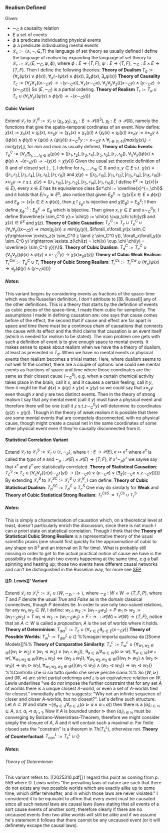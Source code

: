 ### Realism Defined
Given:
- $\sim_C$ a causality relation 
- $E$ a set of events
- $\phi$ a predicate individuating physical events
- $\psi$ a predicate individuating mental events
- $\mathcal{L}_\epsilon := \langle \land, \lnot, \in, T \rangle$ the language of set theory as usually defined
I define the language of realism by expanding the language of set theory to $\mathcal{L}_r:= \mathcal{L}_\epsilon \langle E, \sim_C, \psi, \phi \rangle$, where $\phi: E \rightarrow \{T, F\}$, $\psi: E \rightarrow \{T, F\}$, $\sim_C: E\times E \rightarrow \{T, F\}$. Then I define the following theories:
**Theory of Dualism** $T_d := \{\forall_x(\psi(x) \lor \phi(x))$, $\forall_x(\lnot (\psi(x) \land \phi(x)), \exists_x\phi(x), \exists_x\psi(x)\}$
**Theory of Causality** $T_c := \{\forall_x\forall_y((x \sim_C y)\rightarrow \lnot(y \sim_C x)), \forall_x(x \sim_C x),$ $\forall_x\forall_y\forall_z(((x \sim_C y) \land (y \sim_C z) \rightarrow (x \sim_C z))\}$
So $(E, \sim_C)$ is a partial ordering.
**Theory of Realism** $T_r := T_d \cup T_c \cup \{\forall_{x}\forall_{y}((\psi(x) \land \phi(y))\rightarrow \lnot(x \sim_C y))\}$

#### Cubic Variant
Extend $\mathcal{L}_r$ to $\mathcal{L}_r^R := \mathcal{L}_r \cup \langle \chi_s, \chi_t \rangle$, $\chi_s: E \rightarrow \mathcal{P}(\mathbb{R}^3)$, $\chi_t: E \rightarrow \mathcal{P}(\mathbb{R})$, namely the functions that give the spatio-temporal cordinates of an event. Now define:
$\chi(x) := \chi_s(x)\cup \chi_t(x)$,
$x=_\chi y:= (\chi_s(x) = \chi_s(y)) \land (\chi_t(x) = \chi_t(y))$
$x =_e y := x =_\chi y \land ((\phi(x) \land \phi(y)) \lor (\psi(x) \land (\psi(y)))$
$x \sim_C^0 y := x \sim_C y \land \forall_{i \in [1,4]}(max(\chi(x)_i) = min(\chi(y)_i)$, for $min$ and $max$ as usually defined, 
**Theory of Cubic Events**: $T_e^C:= \{\forall_x\exists_{r_1, ..., r_8 \in \mathbb{R}}(\chi(x)=([r_1, r_2], [r_3, r_4], [r_5, r_6],[r_7, r_8]),$ $\forall_x\forall_y((\phi(x) \land \phi(y) \land \lnot(x =_e y)) \rightarrow \lnot(\chi(x) = \chi(y))\}$
Given the usual set theoretic definition of $\mathbb{R}$ and of closed set $[\cdot, \cdot]$, I define for $r_1, ..., r_{16} \in \mathbb{R}$ and $x, y \in E$ s.t. $\chi(x)=([r_1, r_2], [r_3, r_4], [r_5, r_6],[r_7, r_8])$ and $\chi(y)=([r_9, r_{10}], [r_{11}, r_{12}], [r_{13}, r_{14}],[r_{15}, r_{16}])$:
$x \cup_\chi y := z$ s.t. $\chi(z)=([r_1, r_{10}], [r_3, r_{12}], [r_5, r_{14}],[r_7, r_{16}])$,
I define $E^\chi := \{\chi(x)| x \in E\}$, every $x \in E$ has its equivalence class $x^\chi := \overline{x}^{=_\chi}$ and it holds that $E/=_\chi \cong E^\chi$, also notice that given $E^\chi_\phi := \{\chi(x) | x\in E \land \phi(x)\}$ and $E_\phi := \{x | x\in E \land \phi(x)\}$, then $\chi\restriction_{E^\chi_\phi}$ is injective and $\chi(E_\phi)=E_\phi^\chi$; I then define $\chi^{-1}_\phi: E_\phi^\chi \rightarrow E_\phi$ which is bijective.
Then given $x, y \in E$ and $x \sim_C^0 y$, I define $\overline{x \sim_C^0 y}:= \chi(z) := \chi(x) \cup_\chi \chi(y)$ and $\chi(z) \in E^\chi$ and $\chi(z)$.
**Theory of Cubic Causation**: $T_c^C:= T_c \cup T_e^C \cup \{\forall_x\forall_y((x \sim_C y) \rightarrow max(\chi_t(x)) \le min(\chi_t(y)),$ $\forall_x\forall_y((x \sim_C y)\rightarrow \exists_z(x \sim_C^0 z \land z \sim_C^0 y)), \forall_x\forall_y((x \sim_C^0 y) \rightarrow \exists_z(\chi(z) = \chi(x) \cup_\chi \chi(y) = \overline{x \sim_C^0 y}))\}$. 
**Theory of Cubic Dualism**: $T_d^C:= T_c^C \cup \{\forall_x\forall_y ((\phi(x) \land \psi(y) \land x \sim_C^0 y)\rightarrow \chi(x) =_\chi \chi(y)\}$
**Theory of Cubic Weak Realism**: $T_r^{Cw} := T_d^C \cup T_r$
**Theory of Cubic Strong Realism**: $T_r^{Cs} := T_r^{Cw} \cup \{\forall_x(\psi(x) \rightarrow \exists_y(\phi(y) \land (y \sim_C x)))\}$
##### Notes:
This variant begins by considering events as fractions of the space-time which was the Russelian definition, I don't attribute to [[B. Russel]] any of the other definitions. This is a theory that starts by the definition of events as cubic pieces of the space-time, I made them cubic for semplicity. The assumptions I made in defining causation are: one says that cause comes before of the effect, the second that if cause and effect are far apart in space and time there must be a continous chain of causations that connects the cause with its effect and the third claims that causation is an event itself (which is needed for realism to be stated).
The main problem one gets with such a definition of event is to give enough space to mental events. It makes sense to speak about realism when we have the a theory of dualism, at least as presented in $T_d$. When we have no mental events or physical events then realism becomes a trivial matter. Here, where dualism seems to not well fit the context, there are a couple of options: one could see mental events as fractions of space and time where those coordinates are the same as their closest cause ($\sim_C^0$), e.g. when a certain chemical activity takes place in the brain, call it $x$, and it causes a certain feeling, call it $y$, then it might be that $\phi(x) \land \psi(y) \land \chi(x)=\chi(y)$ so we could say that $x =_\chi y$ even though $x$ and $y$ are two distinct events. Then in the theory of strong realism I say that any mental event (call it $y$) must have a physical event and therefore there will be one (call it $z$ s.t.$z \sim_C^0 y$) will determine its coordinates ($\chi(z) = \chi(y)$). Though in the theory of weak realism it is possible that there are some mental events that are competely disconnected, with no physical cause, though might create a causal net in the same coordinates of some other physical event even if they're causally disconnected from it.

#### Statistical Correlation Variant
Extend $\mathcal{L}_r$ to $\mathcal{L}_r^S := \mathcal{L}_r \cup \langle \tau, \sim_\rho \rangle$, where $\tau: E \rightarrow \mathcal{P}(E), e \mapsto e^\tau$ where $e^\tau$ is called the *type* of $e$ and $\sim_\rho: \mathcal{P}(E) \times \mathcal{P}(E) \rightarrow \{T, F\}$, if $x^\tau \sim_\rho y^\tau$ we saywe say that $x^\tau$ and $y^\tau$ are statistically correlated.
**Theory of Statistical Causation**: $T_c^S:= T_c \cup \{\forall_x\forall_y((\tau(x)\sim_\rho\tau(y))\rightarrow((x \sim_C y)\lor(y \sim_C x)\lor(\exists_z(z \sim_C x \land z \sim_C y))))\}$
By extending $\mathcal{L}_r^S$ to $\mathcal{L}_r^{SC} := \mathcal{L}_r^S \cup \mathcal{L}_r^R$, I can define:
**Theory of Cubic Statistical Dualism**: $T_d^{SC} := T_d^C \cup T_c^S$
One may do similarly for **Weak** and 
**Theory of Cubic Statistical Strong Realism**: $T_r^{CsS}:= T_r^{Cs} \cup T_r^S$
##### Notes:
This is simply a characterisation of causation which, on a theoretical level at least, doesn't particularly enrich the discussion, since there is not much I can *a priori* state on statistical correlation. Though I think that the **Theory of Statistical Cubic Strong Realism** is a rapresentative theory of the usual scientific praxis (one should first quickly fix the approximation of cubic to any shape on $\mathbb{R}^3$ and an interval on $\mathbb{R}$ for time). What is probably still missing in order to get to the actual practical notion of cause we have is the possibility to distinguish two events happening at the same time, e.g a ball spinning and heating up; those two events have different causal networks and can't be distinguished in the Russelian way, for more see [SEP](https://plato.stanford.edu/entries/causation-metaphysics/)

#### [[D. Lewis]]' Variant
Extend $\mathcal{L}_r$ to $\mathcal{L}_r^L:= \mathcal{L}_r \cup \langle W, \sim_S, \square \rightarrow \rangle$, where $\sim_S: W \times W \rightarrow \{T, F, P\}$, where $T$ and $F$ denote the usual *True* and *False* as in the domain classical connectives, though $P$ denotes tie. In order to use only two-valued relations, for any $w_1, w_2 \in W$, I define:
$w_1 \vartriangle w_2 := (w_1 \sim_S w_2) = P$
$w_1 \vartriangleright w_2 := (w_1 \sim_S w_2) = T$
$w_1 \vartriangleleft w_2 := (w_1 \sim_S w_2)=F$
$\square \rightarrow: \mathcal{P}(W) \times \mathcal{P}(W) \rightarrow \{T, F\}$, notice that an $A \subset W$ is called a *proposition*, $A$ is the set of worlds where it holds.
**Theory of Determinism**: $T_{det}^L:= T_c \cup \{\forall_{x \in E}\exists_{y \in E}(x \sim_C y)\}$ 
**Theory of Possible Worlds**: $T_w^L:= T_{det}^L \cup \{\}$ %%magari importa qualcosa da [[Some Models]]%%
**Theory of Comparative Similarity**: $T_s^L := T_w^L \cup \{\forall_{w_1,w_2 \in W}((w_1 \vartriangleright w_2)\lor (w_1 \vartriangleleft w_2)\lor (w_1 \vartriangle w_2)),$ $\exists_{a \in W}\forall_{w \in W}(a \vartriangleright w), \forall_{w \in W} (w \vartriangle w), \forall_{w_1, w_2 \in W}((w_1 \vartriangle w_2) \leftrightarrow (w_2 \vartriangle w_1)),$ $\forall_{w_1, w_2, w_3 \in W} (((w_1 \vartriangleright w_2) \land (w_2 \vartriangleright w_3)) \rightarrow w_1 \vartriangleright w_2), \forall_{w_1, w_2, w_3 \in W} (((w_1 \vartriangleleft w_2) \land (w_2 \vartriangleleft w_3)) \rightarrow w_1 \vartriangleleft w_2)\}$ %%Controlla che ci sia tutto quello che serve perché siano:%%
So $(W, \vartriangleright)$ and $(W, \vartriangleleft)$ are strict partial orderings and $\vartriangle$ is an equivalence relation on $W$.
Lewis underlines "we do *not* impose the further constraint that for any set $A$ of worlds there is a unique closest $A$-world, or even a set of $A$-worlds tied for closest." immediatly after he suggests: "Why not an infinite sequence of closer and closer $A$-worlds, but no closest?". Let's define such structure: Let $A \subset W$ and state $\lnot (\exists_{\alpha \in A}\forall_{a \in A}(\alpha \vartriangleright a \lor \alpha \vartriangle a))$ then there is a $(a_i)_{i \in \mathbb{N}} \subseteq A$, s.t. $a_i \vartriangleleft a_{i+1}$. Now if $A$ is bounded under $\vartriangleright$ then $(a_i)_{i \in \mathbb{N}}$ must be converging by Bolzano-Weierstrass-Theorem, therefore we might consider simply the closure of $A$, $\bar{A}$ and it will contain such a maximal $\alpha$. For finite clsoed sets the "constrain" is a theorem in $Th(T_s^L)$, otherwise not.
**Theory of Counterfactual**: $T_{con}^L := T_s^L \cup \{\}$
##### Notes:
###### Theory of Determinism
This variant refers to: [[2025310.pdf]]
I regard this point as coming from p. 559 where D. Lewis writes "the prevailing laws of nature are such that there do not exists any two possible worlds which are exactly alike up to some time, which differ tehreafter, and in which those laws are never violated." I considered it to be equivalnt to affirm that every event must be causated since all such natural laws are causal laws (laws stating that all events of a sort cause events of another sort); therefore clearly if there are no uncaused events then two alike worlds will still be alike and if we assume he's statement it follows that there cannot be any uncaused event (or it will definetely excape the causal laws).